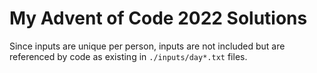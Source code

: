 # My Advent of Code 2022 Solutions

Since inputs are unique per person, inputs are not included but are referenced by code as existing in `./inputs/day*.txt` files.